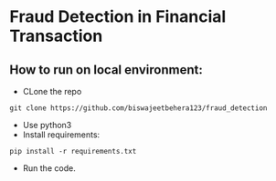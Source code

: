 
# Fraud Detection in Financial Transaction


## How to run on local environment:
- CLone the repo
```
git clone https://github.com/biswajeetbehera123/fraud_detection
```
- Use python3
- Install requirements:
```
pip install -r requirements.txt
```
- Run the code.



 
